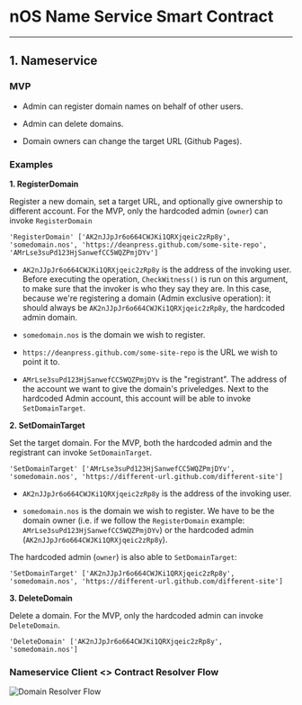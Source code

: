 # nOS Name Service Smart Contract

---

## 1. Nameservice

### MVP

* Admin can register domain names on behalf of other users.

* Admin can delete domains.

* Domain owners can change the target URL (Github Pages).

### Examples

**1. RegisterDomain**

Register a new domain, set a target URL, and optionally give ownership to different account.
For the MVP, only the hardcoded admin (`owner`) can invoke `RegisterDomain`

```
'RegisterDomain' ['AK2nJJpJr6o664CWJKi1QRXjqeic2zRp8y', 'somedomain.nos', 'https://deanpress.github.com/some-site-repo', 'AMrLse3suPd123HjSanwefCC5WQZPmjDYv']
```

* `AK2nJJpJr6o664CWJKi1QRXjqeic2zRp8y` is the address of the invoking user. Before executing the operation, `CheckWitness()` is run on this argument, to make sure that the invoker is who they say they are. In this case, because we're registering a domain (Admin exclusive operation): it should always be `AK2nJJpJr6o664CWJKi1QRXjqeic2zRp8y`, the hardcoded admin domain.

* `somedomain.nos` is the domain we wish to register.

* `https://deanpress.github.com/some-site-repo` is the URL we wish to point it to.

* `AMrLse3suPd123HjSanwefCC5WQZPmjDYv` is the "registrant". The address of the account we want to give the domain's priveledges. Next to the hardcoded Admin account, this account will be able to invoke `SetDomainTarget`.


**2. SetDomainTarget**

Set the target domain.
For the MVP, both the hardcoded admin and the registrant can invoke `SetDomainTarget`.


```
'SetDomainTarget' ['AMrLse3suPd123HjSanwefCC5WQZPmjDYv', 'somedomain.nos', 'https://different-url.github.com/different-site']
```

* `AK2nJJpJr6o664CWJKi1QRXjqeic2zRp8y` is the address of the invoking user.

* `somedomain.nos` is the domain we wish to register. We have to be the domain owner (i.e. if we follow the `RegisterDomain` example: `AMrLse3suPd123HjSanwefCC5WQZPmjDYv`) or the hardcoded admin (`AK2nJJpJr6o664CWJKi1QRXjqeic2zRp8y`).

The hardcoded admin (`owner`) is also able to `SetDomainTarget`:
```
'SetDomainTarget' ['AK2nJJpJr6o664CWJKi1QRXjqeic2zRp8y', 'somedomain.nos', 'https://different-url.github.com/different-site']
```


**3. DeleteDomain**

Delete a domain.
For the MVP, only the hardcoded admin can invoke `DeleteDomain`.

```
'DeleteDomain' ['AK2nJJpJr6o664CWJKi1QRXjqeic2zRp8y', 'somedomain.nos']

```

### Nameservice Client <> Contract Resolver Flow

![Domain Resolver Flow](https://i.imgur.com/P9oyyAH.jpg)
